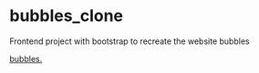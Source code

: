 # bubbles_clone
Frontend project with bootstrap to recreate the website bubbles

[bubbles.](https://www.usebubbles.com/)
